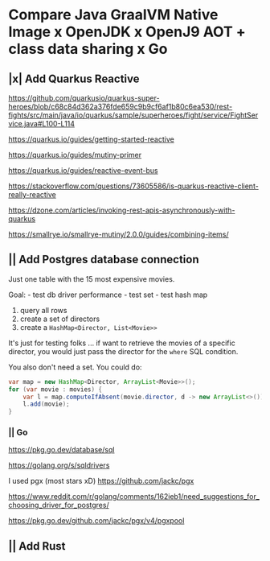 # Compare Java GraalVM Native Image x OpenJDK x OpenJ9 AOT + class data sharing x Go



## |x| Add Quarkus Reactive

https://github.com/quarkusio/quarkus-super-heroes/blob/c68c84d362a376fde659c9b9cf6af1b80c6ea530/rest-fights/src/main/java/io/quarkus/sample/superheroes/fight/service/FightService.java#L100-L114

https://quarkus.io/guides/getting-started-reactive

https://quarkus.io/guides/mutiny-primer

https://quarkus.io/guides/reactive-event-bus

https://stackoverflow.com/questions/73605586/is-quarkus-reactive-client-really-reactive

https://dzone.com/articles/invoking-rest-apis-asynchronously-with-quarkus

https://smallrye.io/smallrye-mutiny/2.0.0/guides/combining-items/



## || Add Postgres database connection

Just one table with the 15 most expensive movies.

Goal:
	- test db driver performance
	- test set
	- test hash map

1) query all rows
2) create a set of directors
3) create a `HashMap<Director, List<Movie>>`

It's just for testing folks ... if want to retrieve the movies of a
specific director, you would just pass the director for the `where`
SQL condition.

You also don't need a set. You could do:

```java
var map = new HashMap<Director, ArrayList<Movie>>();
for (var movie : movies) {
	var l = map.computeIfAbsent(movie.director, d -> new ArrayList<>());
	l.add(movie);
}
```

### || Go

https://pkg.go.dev/database/sql

https://golang.org/s/sqldrivers

I used pgx (most stars xD)
https://github.com/jackc/pgx

https://www.reddit.com/r/golang/comments/162ieb1/need_suggestions_for_choosing_driver_for_postgres/

https://pkg.go.dev/github.com/jackc/pgx/v4/pgxpool


## || Add Rust
